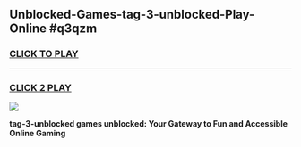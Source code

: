
## Unblocked-Games-tag-3-unblocked-Play-Online #q3qzm
<h3>
<a href="https://news.freeplayer.one?title=tag-3-unblocked&ref=3">CLICK TO PLAY</a></h3>
<hr>

<h3>
<a href="https://news.freeplayer.one?title=tag-3-unblocked&ref=3">CLICK 2 PLAY</a>
  
</h3>

<a href="https://news.freeplayer.one?title=tag-3-unblocked&ref=3"><img src="https://clearcache.store/games.png"></a>


**tag-3-unblocked games unblocked: Your Gateway to Fun and Accessible Online Gaming**
